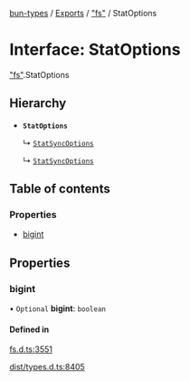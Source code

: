 [bun-types](https://github.com/oven-sh/bun-types/blob/master/api-docs/README.md) / [Exports](https://github.com/oven-sh/bun-types/blob/master/api-docs/modules.md) / ["fs"](https://github.com/oven-sh/bun-types/blob/master/api-docs/modules/fs_.md) / StatOptions

# Interface: StatOptions

["fs"](https://github.com/oven-sh/bun-types/blob/master/api-docs/modules/fs_.md).StatOptions

## Hierarchy

- **`StatOptions`**

  ↳ [`StatSyncOptions`](https://github.com/oven-sh/bun-types/blob/master/api-docs/interfaces/fs_.StatSyncOptions.md)

  ↳ [`StatSyncOptions`](https://github.com/oven-sh/bun-types/blob/master/api-docs/interfaces/node_fs_.StatSyncOptions.md)

## Table of contents

### Properties

- [bigint](https://github.com/oven-sh/bun-types/blob/master/api-docs/interfaces/fs_.StatOptions.md#bigint)

## Properties

### bigint

• `Optional` **bigint**: `boolean`

#### Defined in

[fs.d.ts:3551](https://github.com/valgaze/bun-types/blob/6f8dbf8/fs.d.ts#L3551)

[dist/types.d.ts:8405](https://github.com/valgaze/bun-types/blob/6f8dbf8/dist/types.d.ts#L8405)

